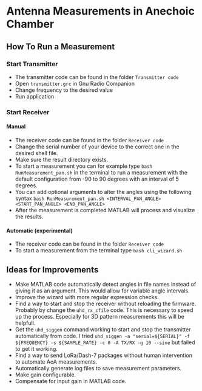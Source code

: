 # Antenna Measurements in Anechoic Chamber

## How To Run a Measurement

### Start Transmitter
- The transmitter code can be found in the folder `Transmitter code`
- Open `transmitter.grc` in Gnu Radio Companion
- Change frequency to the desired value
- Run application

### Start Receiver
#### Manual
- The receiver code can be found in the folder `Receiver code`
- Change the serial number of your device to the correct one in the desired shell file.
- Make sure the result directory exists.
- To start a measurement you can for example type `bash RunMeasurement_pan.sh` in the terminal to run a measurement with the default configuration from -90 to 90 degrees with an interval of 5 degrees.
- You can add optional arguments to alter the angles using the following syntax `bash RunMeasurement_pan.sh <INTERVAL_PAN_ANGLE> <START_PAN_ANGLE> <END_PAN_ANGLE>`
- After the measurement is completed MATLAB will process and visualize the results.

#### Automatic (experimental)
- The receiver code can be found in the folder `Receiver code`
- To start a measurement from the terminal type `bash cli_wizard.sh`

## Ideas for Improvements
- Make MATLAB code automatically detect angles in file names instead of giving it as an argument. This would allow for variable angle intervals.
- Improve the wizard with more regular expression checks.
- Find a way to start and stop the receiver without reloading the firmware. Probably by change the `uhd_rx_cfile` code. This is necessary to speed up the process. Especially for 3D pattern measurements this will be helpfull.
- Get the `uhd_siggen` command working to start and stop the transmitter automatically from code. I tried `uhd_siggen -a "serial=${SERIAL}" -f ${FREQUENCY} -s ${SAMPLE_RATE} -c 0 -A TX/RX -g 10 --sine` but failed to get it working.
- Find a way to send LoRa/Dash-7 packages without human intervention to automate AoA measurements.
- Automatically generate log files to save measurement parameters.
- Make gain configurable.
- Compensate for input gain in MATLAB code.
